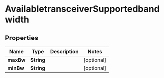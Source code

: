 
# AvailabletransceiverSupportedbandwidth

## Properties
Name | Type | Description | Notes
------------ | ------------- | ------------- | -------------
**maxBw** | **String** |  |  [optional]
**minBw** | **String** |  |  [optional]




